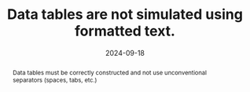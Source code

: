 ---
N: '240'
Rubrique: Structure et code
title: Data tables are not simulated using formatted text.
abstract: Data tables must be correctly constructed and not use unconventional separators (spaces, tabs, etc.)
categories: ["Code and structure"]
agrege: O4240-E079
opquast: '4 240'
indiceebook: '79'
description: "Rule n° 079"
before: "078"
weight: "079"
after: "080"
actif: '1'
layout: rules
date: 2024-09-18
tags: ["display", "Accessibility"]
objectif: ["Allow users to access tables that can be used by technical aids.", "
Improve the accessibility of content to people with disabilities.", "
Improve the consideration of content by search engines and indexing tools"]
Meo: ["Systematically use the table element and associated elements (tr, td, th, caption... depending on the nature of the table) to mark up data tables."]
Controle: ["Check the source code of the epub HTML page"]
epubcheck: 
ace: 
Source: ["Opquast"]
Referentiel: [""]
Steps: ["", ""]
---